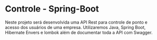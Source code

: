 # Controle - Spring-Boot
Neste projeto será  desenvolvida uma API Rest para controle de ponto e acesso dos usuários de uma empresa. Utilizaremos Java, Spring Boot, Hibernate Envers e lombok além de documentar toda a API com Swagger.
